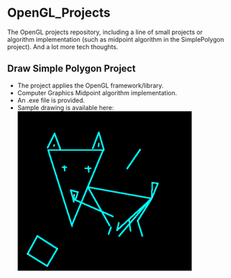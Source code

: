 # OpenGL_Projects

The OpenGL projects repository, including a line of small projects or algorithm implementation (such as midpoint algorithm in the SimplePolygon project). And a lot more tech thoughts.

## Draw Simple Polygon Project

- The project applies the OpenGL framework/library. 
- Computer Graphics Midpoint algorithm implementation.
- An .exe file is provided.
- Sample drawing is available here:
       <img src="https://github.com/Shanni/OpenGL_Projects/blob/master/SimplePolygon/sample1.png" alt="Drawing" width=400/>

## 


